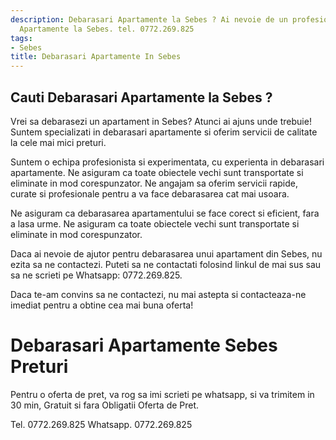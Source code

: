 ```yaml
---
description: Debarasari Apartamente la Sebes ? Ai nevoie de un profesionist in Debarasari
  Apartamente la Sebes. tel. 0772.269.825
tags:
- Sebes
title: Debarasari Apartamente In Sebes
---
```



## Cauti Debarasari Apartamente la Sebes ?

Vrei sa debarasezi un apartament in Sebes? Atunci ai ajuns unde trebuie! Suntem specializati in debarasari apartamente si oferim servicii de calitate la cele mai mici preturi. 

Suntem o echipa profesionista si experimentata, cu experienta in debarasari apartamente. Ne asiguram ca toate obiectele vechi sunt transportate si eliminate in mod corespunzator. Ne angajam sa oferim servicii rapide, curate si profesionale pentru a va face debarasarea cat mai usoara. 

Ne asiguram ca debarasarea apartamentului se face corect si eficient, fara a lasa urme. Ne asiguram ca toate obiectele vechi sunt transportate si eliminate in mod corespunzator. 

Daca ai nevoie de ajutor pentru debarasarea unui apartament din Sebes, nu ezita sa ne contactezi. Puteti sa ne contactati folosind linkul de mai sus sau sa ne scrieti pe Whatsapp: 0772.269.825. 

Daca te-am convins sa ne contactezi, nu mai astepta si contacteaza-ne imediat pentru a obtine cea mai buna oferta!

# Debarasari Apartamente Sebes Preturi
Pentru o oferta de pret, va rog sa imi scrieti pe whatsapp, si va trimitem in 30 min, Gratuit si fara Obligatii Oferta de Pret.

Tel. 0772.269.825
Whatsapp. 0772.269.825